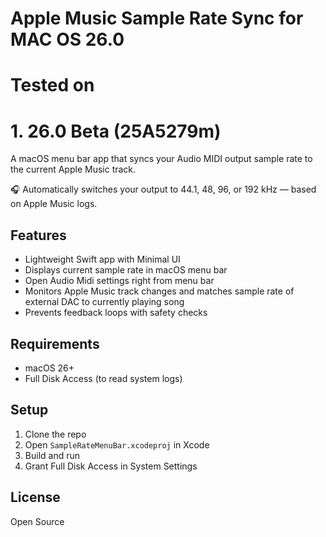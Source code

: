 # Apple Music Sample Rate Sync for MAC OS 26.0

# Tested on 
# 1.  26.0 Beta (25A5279m)



A macOS menu bar app that syncs your Audio MIDI output sample rate to the current Apple Music track.

🎧 Automatically switches your output to 44.1, 48, 96, or 192 kHz — based on Apple Music logs.

## Features

- Lightweight Swift app with Minimal UI
- Displays current sample rate in macOS menu bar
- Open Audio Midi settings right from menu bar
- Monitors Apple Music track changes and matches sample rate of external DAC to currently playing song
- Prevents feedback loops with safety checks

## Requirements

- macOS 26+
- Full Disk Access (to read system logs)

## Setup

1. Clone the repo
2. Open `SampleRateMenuBar.xcodeproj` in Xcode
3. Build and run
4. Grant Full Disk Access in System Settings


## License

Open Source
